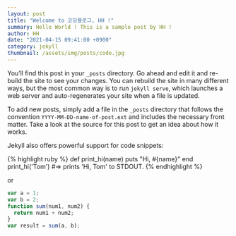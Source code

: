 ```yaml
---
layout: post
title: "Welcome to 코딩블로그, HH !"
summary: Hello World ! This is a sample post by HH !
author: HH
date: "2021-04-15 09:41:00 +0900"
category: jekyll
thumbnail: /assets/img/posts/code.jpg
---
```


You’ll find this post in your `_posts` directory. Go ahead and edit it and re-build the site to see your changes. You can rebuild the site in many different ways, but the most common way is to run `jekyll serve`, which launches a web server and auto-regenerates your site when a file is updated.

To add new posts, simply add a file in the `_posts` directory that follows the convention `YYYY-MM-DD-name-of-post.ext` and includes the necessary front matter. Take a look at the source for this post to get an idea about how it works.

Jekyll also offers powerful support for code snippets:

{% highlight ruby %}
def print_hi(name)
puts "Hi, #{name}"
end
print_hi('Tom')
#=> prints 'Hi, Tom' to STDOUT.
{% endhighlight %}

or

```javascript
var a = 1;
var b = 2;
function sum(num1, num2) {
  return num1 + num2;
}
var result = sum(a, b);
```
